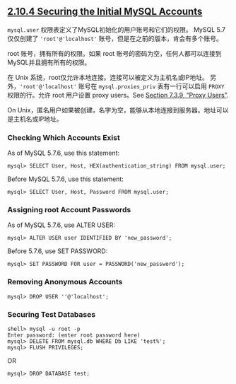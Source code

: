 ## [2.10.4 Securing the Initial MySQL Accounts](http://dev.mysql.com/doc/refman/5.7/en/default-privileges.html)

`mysql.user` 权限表定义了MySQL初始化的用户账号和它们的权限。
MySQL 5.7 仅仅创建了 `'root'@'localhost'` 账号，但是在之前的版本，肯会有多个账号。

root 账号，拥有所有的权限。如果 root 账号的密码为空，任何人都可以连接到MySQL并且拥有所有的权限。

在 Unix 系统，root仅允许本地连接。连接可以被定义为主机名或IP地址。
另外，`'root'@'localhost'` 账号在 `mysql.proxies_priv` 表有一行可以启用 `PROXY` 权限的行。允许 root 用户设置 proxy users。See [Section 7.3.9, “Proxy Users”](http://dev.mysql.com/doc/refman/5.7/en/proxy-users.html).

On Unix，匿名用户如果被创建，名字为空，能够从本地连接到服务器。地址可以是主机名或IP地址。

### Checking Which Accounts Exist

As of MySQL 5.7.6, use this statement:
~~~mysql
mysql> SELECT User, Host, HEX(authentication_string) FROM mysql.user;
~~~

Before MySQL 5.7.6, use this statement:
~~~mysql
mysql> SELECT User, Host, Password FROM mysql.user;
~~~

### Assigning root Account Passwords

As of MySQL 5.7.6, use ALTER USER:
~~~mysql
mysql> ALTER USER user IDENTIFIED BY 'new_password';
~~~

Before 5.7.6, use SET PASSWORD:
~~~mysql
mysql> SET PASSWORD FOR user = PASSWORD('new_password');
~~~

### Removing Anonymous Accounts

~~~mysql
mysql> DROP USER ''@'localhost';
~~~

### Securing Test Databases

~~~mysql
shell> mysql -u root -p
Enter password: (enter root password here)
mysql> DELETE FROM mysql.db WHERE Db LIKE 'test%';
mysql> FLUSH PRIVILEGES;
~~~

OR

~~~mysql
mysql> DROP DATABASE test;
~~~